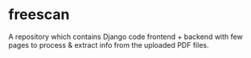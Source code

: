 # freescan
A repository which contains Django code frontend + backend with few pages to process &amp; extract info from the uploaded PDF files.
